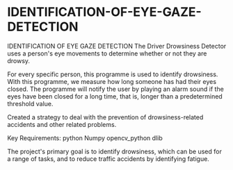 # IDENTIFICATION-OF-EYE-GAZE-DETECTION
IDENTIFICATION OF EYE GAZE DETECTION
The Driver Drowsiness Detector uses a person's eye movements to determine whether or not they are drowsy.

For every specific person, this programme is used to identify drowsiness. With this programme, we measure how long someone has had their eyes closed. The programme will notify the user by playing an alarm sound if the eyes have been closed for a long time, that is, longer than a predetermined threshold value.

Created a strategy to deal with the prevention of drowsiness-related accidents and other related problems.

Key Requirements:
python
Numpy
opencv_python
dlib

The project's primary goal is to identify drowsiness, which can be used for a range of tasks, and to reduce traffic accidents by identifying fatigue.

